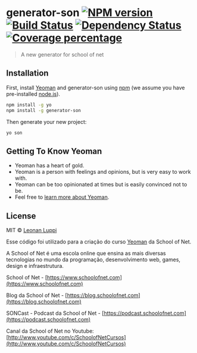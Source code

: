 # generator-son [![NPM version][npm-image]][npm-url] [![Build Status][travis-image]][travis-url] [![Dependency Status][daviddm-image]][daviddm-url] [![Coverage percentage][coveralls-image]][coveralls-url]
> A new generator for school of net

## Installation

First, install [Yeoman](http://yeoman.io) and generator-son using [npm](https://www.npmjs.com/) (we assume you have pre-installed [node.js](https://nodejs.org/)).

```bash
npm install -g yo
npm install -g generator-son
```

Then generate your new project:

```bash
yo son
```

## Getting To Know Yeoman

 * Yeoman has a heart of gold.
 * Yeoman is a person with feelings and opinions, but is very easy to work with.
 * Yeoman can be too opinionated at times but is easily convinced not to be.
 * Feel free to [learn more about Yeoman](http://yeoman.io/).

## License

MIT © [Leonan Luppi](b)


[npm-image]: https://badge.fury.io/js/generator-son.svg
[npm-url]: https://npmjs.org/package/generator-son
[travis-image]: https://travis-ci.org//generator-son.svg?branch=master
[travis-url]: https://travis-ci.org//generator-son
[daviddm-image]: https://david-dm.org//generator-son.svg?theme=shields.io
[daviddm-url]: https://david-dm.org//generator-son
[coveralls-image]: https://coveralls.io/repos//generator-son/badge.svg
[coveralls-url]: https://coveralls.io/r//generator-son


Esse código foi utilizado para a criação do curso [Yeoman](https://www.schoolofnet.com/curso/frontend/automatizadores/yeoman/) da School of Net.

A School of Net é uma escola online que ensina as mais diversas tecnologias no mundo da programação, desenvolvimento web, games, design e infraestrutura.

School of Net - [https://www.schoolofnet.com](https://www.schoolofnet.com)

Blog da School of Net - [https://blog.schoolofnet.com](https://blog.schoolofnet.com)

SONCast - Podcast da School of Net - [https://podcast.schoolofnet.com](https://podcast.schoolofnet.com)

Canal da School of Net no Youtube: [http://www.youtube.com/c/SchoolofNetCursos](http://www.youtube.com/c/SchoolofNetCursos)